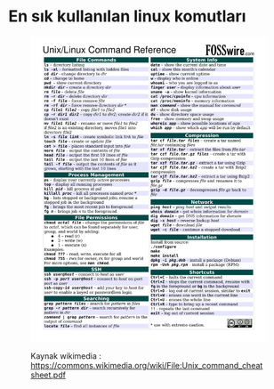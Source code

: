 # En sık kullanılan linux komutları

<figure><img src="../.gitbook/assets/Unix_command_cheatsheet.jpg" alt=""><figcaption><p>Kaynak wikimedia : <a href="https://commons.wikimedia.org/wiki/File:Unix_command_cheatsheet.pdf">https://commons.wikimedia.org/wiki/File:Unix_command_cheatsheet.pdf</a></p></figcaption></figure>
